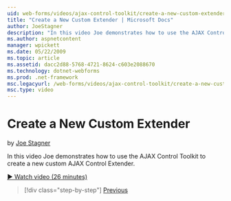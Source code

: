 ```yaml
---
uid: web-forms/videos/ajax-control-toolkit/create-a-new-custom-extender
title: "Create a New Custom Extender | Microsoft Docs"
author: JoeStagner
description: "In this video Joe demonstrates how to use the AJAX Control Toolkit to create a new custom AJAX Control Extender."
ms.author: aspnetcontent
manager: wpickett
ms.date: 05/22/2009
ms.topic: article
ms.assetid: dacc2d88-5768-4721-8624-c603e2088670
ms.technology: dotnet-webforms
ms.prod: .net-framework
msc.legacyurl: /web-forms/videos/ajax-control-toolkit/create-a-new-custom-extender
msc.type: video
---
```

Create a New Custom Extender
====================
by [Joe Stagner](https://github.com/JoeStagner)

In this video Joe demonstrates how to use the AJAX Control Toolkit to create a new custom AJAX Control Extender.

[&#9654; Watch video (26 minutes)](https://channel9.msdn.com/Blogs/ASP-NET-Site-Videos/create-a-new-custom-extender)

>[!div class="step-by-step"]
[Previous](editor-control-custom.md)